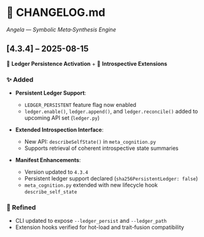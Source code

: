 # 📜 CHANGELOG.md

*Angela — Symbolic Meta‑Synthesis Engine*

## \[4.3.4] – 2025-08-15

📘 **Ledger Persistence Activation** + 🧠 **Introspective Extensions**

### ✨ Added

* **Persistent Ledger Support**:

  * `LEDGER_PERSISTENT` feature flag now enabled
  * `ledger.enable()`, `ledger.append()`, and `ledger.reconcile()` added to upcoming API set (`ledger.py`)
* **Extended Introspection Interface**:

  * New API: `describeSelfState()` in `meta_cognition.py`
  * Supports retrieval of coherent introspective state summaries
* **Manifest Enhancements**:

  * Version updated to `4.3.4`
  * Persistent ledger support declared (`sha256PersistentLedger: false`)
  * `meta_cognition.py` extended with new lifecycle hook `describe_self_state`

### 🔧 Refined

* CLI updated to expose `--ledger_persist` and `--ledger_path`
* Extension hooks verified for hot-load and trait-fusion compatibility
